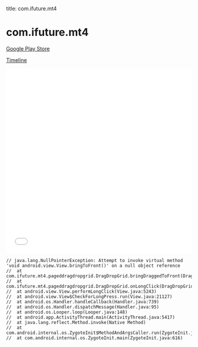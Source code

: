 title: com.ifuture.mt4

# com.ifuture.mt4

[Google Play Store](https://play.google.com/store/apps/details?id=com.ifuture.mt4)

[Timeline](./vis-timeline.html)

<iframe src="./vis-timeline.html" width="100%" height="500px" style="border:none;"></iframe>

```
// java.lang.NullPointerException: Attempt to invoke virtual method 'void android.view.View.bringToFront()' on a null object reference
// 	at com.ifuture.mt4.pageddragdropgrid.DragDropGrid.bringDraggedToFront(DragDropGrid.java:989)
// 	at com.ifuture.mt4.pageddragdropgrid.DragDropGrid.onLongClick(DragDropGrid.java:974)
// 	at android.view.View.performLongClick(View.java:5243)
// 	at android.view.View$CheckForLongPress.run(View.java:21127)
// 	at android.os.Handler.handleCallback(Handler.java:739)
// 	at android.os.Handler.dispatchMessage(Handler.java:95)
// 	at android.os.Looper.loop(Looper.java:148)
// 	at android.app.ActivityThread.main(ActivityThread.java:5417)
// 	at java.lang.reflect.Method.invoke(Native Method)
// 	at com.android.internal.os.ZygoteInit$MethodAndArgsCaller.run(ZygoteInit.java:726)
// 	at com.android.internal.os.ZygoteInit.main(ZygoteInit.java:616)

```




